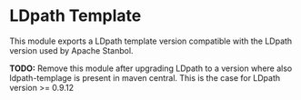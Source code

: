 <!--
   Licensed to the Apache Software Foundation (ASF) under one or more
   contributor license agreements.  See the NOTICE file distributed with
   this work for additional information regarding copyright ownership.
   The ASF licenses this file to You under the Apache License, Version 2.0
   (the "License"); you may not use this file except in compliance with
   the License.  You may obtain a copy of the License at

        http://www.apache.org/licenses/LICENSE-2.0

   Unless required by applicable law or agreed to in writing, software
   distributed under the License is distributed on an "AS IS" BASIS,
   WITHOUT WARRANTIES OR CONDITIONS OF ANY KIND, either express or implied.
   See the License for the specific language governing permissions and
   limitations under the License.
-->

LDpath Template
===========

This module exports a LDpath template version compatible with the LDpath version used by Apache Stanbol.

__TODO:__ Remove this module after upgrading LDpath to a version where also ldpath-templage is present in maven central. This is the case for LDpath version >= 0.9.12 
